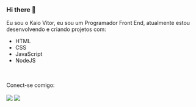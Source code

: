 ### Hi there 👋


Eu sou o Kaio Vitor, eu sou um Programador Front End, atualmente estou desenvolvendo e criando projetos com:
<br>
- HTML 
- CSS
- JavaScript
- NodeJS 
<br>
<br>
Conect-se comigo:
<br>
<br>
<a href="https://www.instagram.com/heykaioo/"><img src="https://img.shields.io/badge/Instagram-E4405F?style=for-the-badge&logo=instagram&logoColor=white" target="_blank"></a>
<a href="https://www.linkedin.com/in/kaio-vitor-lkd/"><img src="https://img.shields.io/badge/LinkedIn-0077B5?style=for-the-badge&logo=linkedin&logoColor=white" target="_blank"></a>
<!--
*lin*kaiodevcom/kaiodevcom** is a ✨ _special_ ✨ repository because its `README.md` (this file) appears on your GitHub profile.

Here are some ideas to get you started:

- 🔭 I’m currently working on ...
- 🌱 I’m currently learning ...
- 👯 I’m looking to collaborate on ...
- 🤔 I’m looking for help with ...
- 💬 Ask me about ...
- 📫 How to reach me: ...
- 😄 Pronouns: ...
- ⚡ Fun fact: ...
-->
